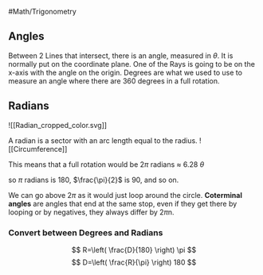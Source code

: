 #Math/Trigonometry  

## Angles 

Between 2 Lines that intersect, there is an angle, measured in $\theta$. It is normally put on the coordinate plane. One of the Rays is going to be on the x-axis with the angle on the origin. Degrees are what we used to use to measure an angle where there are 360 degrees in a full rotation. 

## Radians 

![[Radian_cropped_color.svg]]

A radian is a sector with an arc length equal to the radius. ![[Circumference]]

This means that a full rotation would be 2$\pi$ radians $\approx$ 6.28 $\theta$

so $\pi$ radians is 180, $\frac{\pi}{2}$ is 90, and so on. 

We can go above 2$\pi$ as it would just loop around the circle. **Coterminal angles** are angles that end at the same stop, even if they get there by looping or by negatives, they always differ by 2$\pi$n. 

### Convert between Degrees and Radians 

$$
R=\left( \frac{D}{180} \right) \pi
$$
$$
D=\left( \frac{R}{\pi} \right) 180
$$
